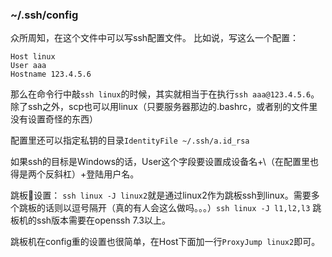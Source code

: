 ### ~/.ssh/config

众所周知，在这个文件中可以写ssh配置文件。
比如说，写这么一个配置：
```
Host linux
User aaa
Hostname 123.4.5.6
```
那么在命令行中敲`ssh linux`的时候，其实就相当于在执行`ssh aaa@123.4.5.6`。
除了ssh之外，scp也可以用linux（只要服务器那边的.bashrc，或者别的文件里没有设置奇怪的东西）

配置里还可以指定私钥的目录`IdentityFile ~/.ssh/a.id_rsa`

如果ssh的目标是Windows的话，User这个字段要设置成设备名+\\（在配置里也得是两个反斜杠）+登陆用户名。

跳板🐔设置：
`ssh linux -J linux2`就是通过linux2作为跳板ssh到linux。需要多个跳板的话则以逗号隔开（真的有人会这么做吗。。。）`ssh linux -J l1,l2,l3`
跳板机的ssh版本需要在openssh 7.3以上。

跳板机在config重的设置也很简单，在Host下面加一行`ProxyJump linux2`即可。



